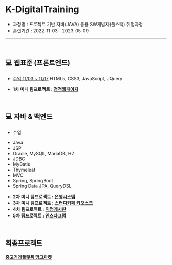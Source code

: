 # K-DigitalTraining   
+ 과정명 : 프로젝트 기반 자바(JAVA) 응용 SW개발자(풀스택) 취업과정   
+ 훈련기간 : 2022-11-03 - 2023-05-09
----------------------------------------------
<br/>

## :computer: 웹표준 (프론트엔드)
+ [수업 11/03 ~ 11/17](https://github.com/gpdms/K-DigitalTraining/tree/main/frontend)
HTML5, CSS3, JavaScript, JQuery   


+ **1차 미니 팀프로젝트 : [정적웹페이지](https://github.com/gpdms/K-DigitalTraining/tree/main/frontend/%EC%9B%B9%ED%94%84%EB%A1%9C%EC%A0%9D%ED%8A%B8)**
<br/>


## :computer: 자바 & 백엔드
+ 수업
- Java
- JSP
- Oracle, MySQL, MariaDB, H2
- JDBC
- MyBatis
- Thymeleaf
- MVC
- Spring, SpringBoot
- Spring Data JPA, QueryDSL

+ **2차 미니 팀프로젝트 : [은행시스템](https://github.com/gpdms/K-DigitalTraining/tree/main/JavaProgramming1/bankingApp/src/bankingApp)**
+ **3차 미니 팀프로젝트 : [스터디카페 키오스크](https://github.com/gpdms/K-DigitalTraining/tree/main/JavaProgramming1/studypro)**
+ **4차 팀프로젝트 : [익명게시판](https://github.com/gpdms/K-DigitalTraining/tree/main/JavaProgramming2/JSPteamproject)**
+ **5차 팀프로젝트 : [인스타그램](https://github.com/gpdms/instaProject)**
<br/>


## 최종프로젝트
#### [중고거래플랫폼 망고마켓](https://github.com/gpdms/carrotPJ)


